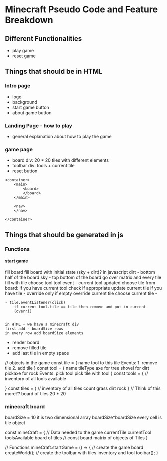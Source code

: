 # Minecraft Pseudo Code and Feature Breakdown



## Different Functionalities
- play game
- reset game

## Things that should be in HTML

### Intro page
- logo
- background
- start game button
- about game button
### Landing Page - how to play
- general explanation about how to play the game
### game page
- board div: 20 * 20 tiles with different elements
- toolbar div: tools + current tile
- reset button

```
<container>
	<main>
		<board>
		</board>
	</main>

	<nav>
	</nav>

</container>

```
## Things that should be generated in js

### Functions
####  start game
fill board
	fill board with initial state (sky + dirt)?
	in javascript
	dirt - bottom half of the board
	sky - top bottom of the board
	go over matrix and every tile fill with tile
choose tool
	tool event - current tool updated
choose tile from board:
	if you have current tool check if appropriate
	update current tile
	if you have tile - override only if empty
	override current tile
choose current tile - 


	- tile.eventListener(click)
		if current tool.tile == tile then remove and put in current
		(overri)


	in HTML - we have a minecraft div
	first add - boardSize rows
	in every row add boardSize elements

- render board
- remove filled tile
- add last tile in empty space

// objects in the game
const tile = {
name
tool to this tile
Events: 1. remove tile 2. add tile
}
const tool = {
name
tileType
axe for tree
shovel for dirt
pickaxe for rock
Events:
pick tool
pick tile with tool
}
const tools = {
// inventory of all tools available

}
const tiles = {
// inventory of all tiles count
grass
dirt
rock
}
// Think of this more??
board of tiles 20 \* 20
### minecraft board



boardSize = 10
it is two dimensional array boardSize*boardSize 
every cell is tile object

const mineCraft = {
// Data needed to the game
currentTile
currentTool
toolsAvailable
board of tiles
// const board matrix of objects of Tiles
}

// Functions
mineCraft.startGame = () => {
// create the game board
createWorld();
// create the toolbar with tiles inventory and tool
toolbar();
}






